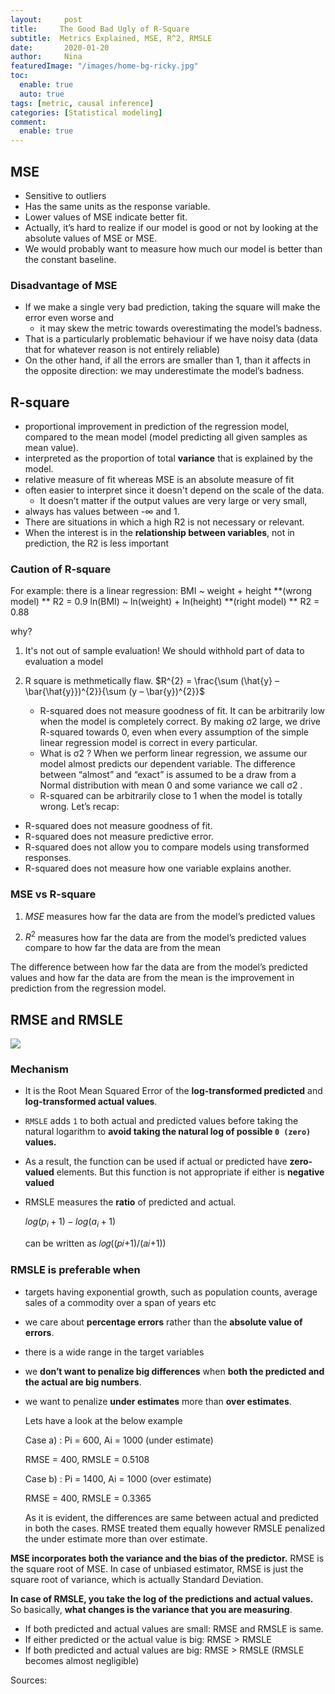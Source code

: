 ```yaml
---
layout:     post
title:     The Good Bad Ugly of R-Square
subtitle:  Metrics Explained, MSE, R^2, RMSLE
date:       2020-01-20
author:     Nina
featuredImage: "/images/home-bg-ricky.jpg"
toc:
  enable: true
  auto: true
tags: [metric, causal inference]
categories: [Statistical modeling]
comment: 
  enable: true
---
```



## MSE

- Sensitive to outliers
- Has the same units as the response variable.
- Lower values of MSE indicate better fit.
- Actually, it’s hard to realize if our model is good or not by looking at the absolute values of MSE or MSE.
- We would probably want to measure how much our model is better than the constant baseline.



### Disadvantage of MSE

- If we make a single very bad prediction, taking the square will make the error even worse and
  - it may skew the metric towards overestimating the model’s badness.
- That is a particularly problematic behaviour if we have noisy data (data that for whatever reason is not entirely reliable) 
- On the other hand, if all the errors are smaller than 1, than it affects in the opposite direction: we may underestimate the model’s badness.



## R-square

- proportional improvement in prediction of the regression model, compared to the mean model (model predicting all given samples as mean value).
- interpreted as the proportion of total **variance** that is explained by the model.
- relative measure of fit whereas MSE is an absolute measure of fit
- often easier to interpret since it doesn't depend on the scale of the data.
  - It doesn’t matter if the output values are very large or very small,
- always has values between -∞ and 1.
- There are situations in which a high R2 is not necessary or relevant.
- When the interest is in the **relationship between variables**, not in prediction, the R2 is less important


### Caution of R-square

For example: there is a linear regression:
BMI ~ weight + height **(wrong model)   			**			R2 = 0.9
ln(BMI) ~ ln(weight) + ln(height)  **(right model) **	R2 = 0.88

why?
1) It's not out of sample evaluation! We should withhold part of data to evaluation a model

2) R square is methmetically flaw.
   $R^{2} =  \frac{\sum (\hat{y} – \bar{\hat{y}})^{2}}{\sum (y – \bar{y})^{2}}$

   - R-squared does not measure goodness of fit. It can be arbitrarily low when the model is completely correct. By making  σ2  large, we drive R-squared towards 0, even when every assumption of the simple linear regression model is correct in every particular.
   - What is  σ2 ?  When we perform linear regression, we assume our model almost predicts our dependent variable. The difference between “almost” and “exact” is assumed to be a draw from a Normal distribution with mean 0 and some variance we call  σ2 .
   - R-squared can be arbitrarily close to 1 when the model is totally wrong.
Let’s recap:
* R-squared does not measure goodness of fit.
* R-squared does not measure predictive error.
* R-squared does not allow you to compare models using transformed responses.
* R-squared does not measure how one variable explains another.



### MSE vs R-square

1. $MSE$ measures how far the data are from the model’s predicted values

2. $R^2$ measures how far the data are from the model’s predicted values compare to how far the data are from the mean

The difference between how far the data are from the model’s predicted values and how far the data are from the mean is the improvement in prediction from the regression model.



## RMSE and RMSLE

![](https://hrngok.github.io/images/cost.jpg)

### Mechanism

- It is the Root Mean Squared Error of the **log-transformed predicted** and **log-transformed actual values**.
- `RMSLE` adds `1` to both actual and predicted values before taking the natural logarithm to **avoid taking the natural log of possible `0 (zero)` values.**
- As a result, the function can be used if actual or predicted have **zero-valued** elements. But this function is not appropriate if either is **negative valued**

- RMSLE measures the **ratio** of predicted and actual.

  $log(p_i +1) − log(a_i+1)$

  can be written as 𝑙𝑜𝑔((𝑝𝑖+1)/(𝑎𝑖+1))





### RMSLE is preferable when

- targets having exponential growth, such as population counts, average sales of a commodity over a span of years etc

- we care about **percentage errors** rather than the **absolute value of errors**.

- there is a wide range in the target variables

- we **don’t want to penalize big differences** when **both the predicted and the actual are big numbers**.

- we want to penalize **under estimates** more than **over estimates**.

  Lets have a look at the below example

  Case a) : Pi = 600, Ai = 1000 (under estimate)

  RMSE = 400, RMSLE = 0.5108

  Case b) : Pi = 1400, Ai = 1000  (over estimate)

  RMSE = 400, RMSLE = 0.3365

  As it is evident, the differences are same between actual and predicted in both the cases. RMSE treated them equally however RMSLE penalized the under estimate more than over estimate.



**MSE incorporates both the variance and the bias of the predictor.** RMSE is the square root of MSE. In case of unbiased estimator, RMSE is just the square root of variance, which is actually Standard Deviation.

**In case of RMSLE, you take the log of the predictions and actual values.** So basically, **what changes is the variance that you are measuring**.

- If both predicted and actual values are small: RMSE and RMSLE is same.
- If either predicted or the actual value is big: RMSE > RMSLE
- If both predicted and actual values are big: RMSE > RMSLE (RMSLE becomes almost negligible)







Sources:

[](https://data.library.virginia.edu/is-r-squared-useless/)

[](https://hrngok.github.io/posts/metrics/)
